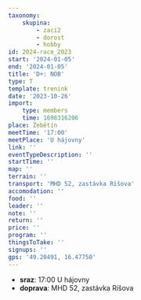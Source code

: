```yaml
---
taxonomy:
    skupina:
        - zaci2
        - dorost
        - hobby
id: 2024-race_2023
start: '2024-01-05'
end: '2024-01-05'
title: 'D+: NOB'
type: T
template: trenink
date: '2023-10-26'
import:
    type: members
    time: 1698316206
place: Žebětín
meetTime: '17:00'
meetPlace: 'U hájovny'
link: ''
eventTypeDescription: ''
startTime: ''
map: ''
terrain: ''
transport: 'MHD 52, zastávka Ríšova'
accomodation: ''
food: ''
leader: ''
note: ''
return: ''
price: ''
program: ''
thingsToTake: ''
signups: ''
gps: '49.20491, 16.47750'
---
```


* **sraz**: 17:00 U hájovny
* **doprava**: MHD 52, zastávka Ríšova
